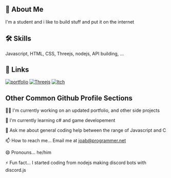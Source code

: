 
## 🚀 About Me
I'm a student and i like to build stuff and put it on the internet



## 🛠 Skills
Javascript, HTML, CSS, Threejs, nodejs, API building, ...


## 🔗 Links
[![portfolio](https://img.shields.io/badge/my_portfolio-000?style=for-the-badge&logo=ko-fi&logoColor=white)](https://joabutt.dev)
[![Threejs](https://img.shields.io/badge/ThreeJs-black?style=for-the-badge&logo=three.js&logoColor=white)](https://threejs.org)
[![Itch](https://img.shields.io/badge/Itch.io-FA5C5C?style=for-the-badge&logo=itchdotio&logoColor=white)](https://joabutt.itch.io)


## Other Common Github Profile Sections
👩‍💻 I'm currently working on an updated portfolio, and other side projects

🧠 I'm currently learning c# and game developement

💬 Ask me about general coding help between the range of Javascript and C

📫 How to reach me... Email me at  joab@programmer.net

😄 Pronouns... he/him

⚡️ Fun fact... I started coding from nodejs making discord bots with discord.js

